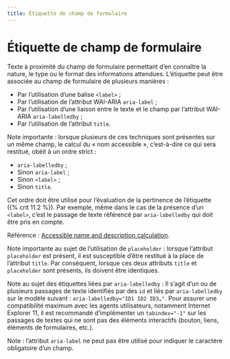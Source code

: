 ```yaml
---
title: Étiquette de champ de formulaire
---
```


# Étiquette de champ de formulaire


Texte à proximité du champ de formulaire permettant d’en connaître la nature, le type ou le format des informations attendues. L’étiquette peut être associée au champ de formulaire de plusieurs manières :

- Par l’utilisation d’une balise `<label>` ;
- Par l’utilisation de l’attribut WAI-ARIA `aria-label` ;
- Par l’utilisation d’une liaison entre le texte et le champ par l’attribut WAI-ARIA `aria-labelledby` ;
- Par l’utilisation de l’attribut `title`.

Note importante : lorsque plusieurs de ces techniques sont présentes sur un même champ, le calcul du « nom accessible », c’est-à-dire ce qui sera restitué, obéit à un ordre strict :

- `aria-labelledby` ;
- Sinon `aria-label` ;
- Sinon `<label>` ;
- Sinon `title`.

Cet ordre doit être utilisé pour l’évaluation de la pertinence de l’étiquette ({% crit 11.2 %}). Par exemple, même dans le cas de la présence d’un `<label>`, c’est le passage de texte référencé par `aria-labelledby` qui doit être pris en compte.

Référence : <span lang="en">[Accessible name and description calculation](https://www.w3.org/TR/html-aam-1.0/#accessible-name-and-description-computation)</span>.

Note importante au sujet de l’utilisation de `placeholder` : lorsque l’attribut `placeholder` est présent, il est susceptible d’être restitué à la place de l’attribut `title`. Par conséquent, lorsque ces deux attributs `title` et `placeholder` sont présents, ils doivent être identiques.

Note au sujet des étiquettes liées par `aria-labelledby` : Il s’agit d’un ou de plusieurs passages de texte identifiés par des `id` et liés par `aria-labelledby` sur le modèle suivant : `aria-labelledby="ID1 ID2 ID3…"`. 
Pour assurer une compatibilité maximum avec les agents utilisateurs, notamment Internet Explorer 11, il est recommandé d’implémenter un `tabindex="-1"` sur les passages de textes qui ne sont pas des éléments interactifs (bouton, liens, éléments de formulaires, etc.).

Note : l’attribut `aria-label` ne peut pas être utilisé pour indiquer le caractère obligatoire d’un champ.
